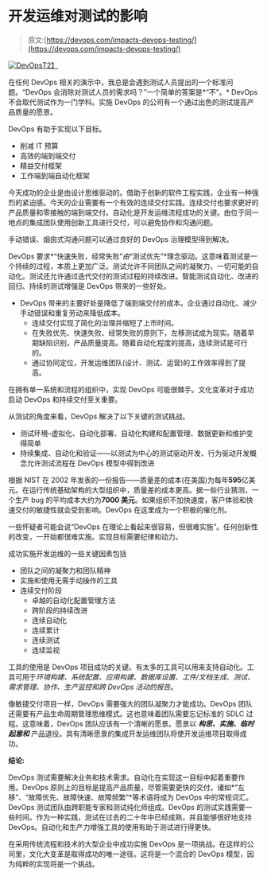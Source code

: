 # 开发运维对测试的影响

> 原文:[https://devops.com/impacts-devops-testing/](https://devops.com/impacts-devops-testing/)

[![DevOps](../Images/fa9c1825d7ec42d92769e04fc24a2484.png)T2】](https://devops.com/wp-content/uploads/2015/08/DevOps.png)

在任何 DevOps 相关的演示中，我总是会遇到测试人员提出的一个标准问题。“DevOps 会消除对测试人员的需求吗？”一个简单的答案是*“不”。* DevOps 不会取代测试作为一门学科。实施 DevOps 的公司有一个通过出色的测试提高产品质量的愿景。

DevOps 有助于实现以下目标。

*   削减 IT 预算
*   高效的端到端交付
*   精益交付框架
*   工作端到端自动化框架

今天成功的企业是由设计思维驱动的。借助于创新的软件工程实践，企业有一种强烈的紧迫感。今天的企业需要有一个有效的连续交付实践。连续交付也要求更好的产品质量和零接触的端到端交付。自动化是开发运维流程成功的关键。由位于同一地点的集成团队使用创新工具进行交付，可以避免协作和沟通问题。

手动错误、烟囱式沟通问题可以通过良好的 DevOps 治理模型得到解决。

DevOps 要求*“快速失败，经常失败”*由*“测试优先”*理念驱动。这意味着测试是一个持续的过程，本质上更加广泛。测试允许不同团队之间的凝聚力，一切可能的自动化。测试还允许通过迭代交付的测试过程的持续改进。智能测试自动化、改进的回归、持续的测试增强是 DevOps 带来的一些好处。

*   DevOps 带来的主要好处是降低了端到端交付的成本。企业通过自动化、减少手动错误和重复劳动来降低成本。
    *   连续交付实现了简化的治理并缩短了上市时间。
    *   在失败优先、快速失败、经常失败的原则下，左移测试成为现实。随着早期缺陷识别，产品质量提高。随着自动化程度的提高，连续测试是可行的。
    *   通过协同定位，开发运维团队(设计、测试、运营)的工作效率得到了提高。

在拥有单一系统和流程的组织中，实现 DevOps 可能很棘手。文化变革对于成功启动 DevOps 和持续交付至关重要。

从测试的角度来看，DevOps 解决了以下关键的测试挑战。

*   测试环境–虚拟化、自动化部署、自动化构建和配置管理、数据更新和维护变得简单
*   持续集成、自动化和验证——以测试为中心的测试驱动开发、行为驱动开发概念允许测试流程在 DevOps 模型中得到改进

根据 NIST 在 2002 年发表的一份报告——质量差的成本(在美国)为每年**595**亿美元。在运行传统基础架构的大型组织中，质量差的成本更高。据一些行业猜测，一个生产 bug 的平均成本大约为**7000 美元**。如果组织不加快速度，客户体验和快速交付的敏捷性就会受到影响。DevOps 在这里成为一个积极的催化剂。

一些怀疑者可能会说“DevOps 在理论上看起来很容易，但很难实施”。任何创新性的改变，一开始都很难实施。实现目标需要纪律和动力。

成功实施开发运维的一些关键因素包括

*   团队之间的凝聚力和团队精神
*   实施和使用无需手动操作的工具
*   连续交付阶段
    *   卓越的自动化配置管理方法
    *   跨阶段的持续改进
    *   连续自动化
    *   连续累计
    *   连续测试
    *   连续监视

工具的使用是 DevOps 项目成功的关键。有太多的工具可以用来支持自动化。工具可用于*环境构建、系统配置、应用构建、数据库设置、工件/文档生成、测试、需求管理、协作、生产监控和跨 DevOps 活动的报告*。

像敏捷交付项目一样，DevOps 需要强大的团队凝聚力才能成功。DevOps 团队还需要有产品生命周期管理思维模式。这也意味着团队需要忘记标准的 SDLC 过程。这意味着，DevOps 团队应该有一个清晰的愿景。愿景以 ***构思、实施、临时起意和*** 产品退役。具有清晰愿景的集成开发运维团队将使开发运维项目取得成功。

**结论:**

DevOps 测试需要解决业务和技术需求。自动化在实现这一目标中起着重要作用。DevOps 原则上的目标是提高产品质量，尽管需要更快的交付。诸如*“左移”、“故障优先、故障快速、故障频繁”*等术语将成为 DevOps 中的常规词汇。DevOps 测试团队由跨职能专家和测试纯化师组成。DevOps 的测试实践需要一些时间。作为一种实践，测试在过去的二十年中已经成熟，并且能够很好地支持 DevOps。自动化和生产力增强工具的使用有助于测试进行得更快。

在采用传统流程和技术的大型企业中成功实施 DevOps 是一项挑战。在这样的公司里，文化大变革是取得成功的唯一途径。这将是一个混合的 DevOps 模型，因为纯粹的实现将是一个挑战。